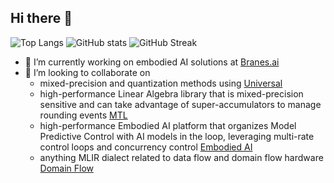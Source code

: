## Hi there 👋

<!--
**Ravenwater/Ravenwater** is a ✨ _special_ ✨ repository because its `README.md` (this file) appears on your GitHub profile.

Here are some ideas to get you started:

- 🔭 I’m currently working on ...
- 🌱 I’m currently learning ...
- 👯 I’m looking to collaborate on ...
- 🤔 I’m looking for help with ...
- 💬 Ask me about ...
- 📫 How to reach me: ...
- 😄 Pronouns: ...
- ⚡ Fun fact: ...
-->

![Top Langs](https://github-readme-stats.vercel.app/api/top-langs/?username=Ravenwater&hide=html)
![GitHub stats](https://github-readme-stats.vercel.app/api?username=Ravenwater)
![GitHub Streak](https://github-readme-streak-stats.herokuapp.com/?user=Ravenwater)


- 🔭 I’m currently working on embodied AI solutions at [Branes.ai](https://branes.ai)
- 👯 I’m looking to collaborate on
  - mixed-precision and quantization methods using [Universal](https://github.com/stillwater-sc/universal)
  - high-performance Linear Algebra library that is mixed-precision sensitive and can take advantage of super-accumulators to manage rounding events [MTL](https://github.com/stillwater-sc/mtl)
  - high-performance Embodied AI platform that organizes Model Predictive Control with AI models in the loop, leveraging multi-rate control loops and concurrency control [Embodied AI](https://github.com/branes-ai/embodied-ai-core)
  - anything MLIR dialect related to data flow and domain flow hardware [Domain Flow](https://github.com/branes-ai/domain_flow)
